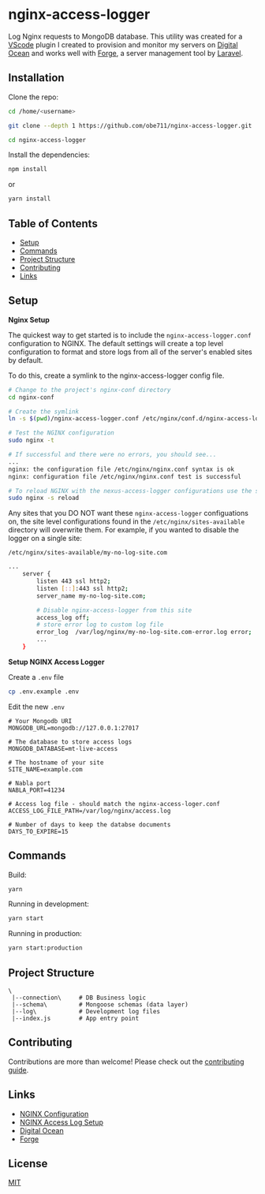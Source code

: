 # nginx-access-logger

Log Nginx requests to MongoDB database. This utility was created for a [VScode](https://code.visualstudio.com) plugin I created to provision and monitor my servers on [Digital Ocean](https://www.digitalocean.com) and works well with [Forge](https://forge.laravel.com), a server management tool by [Laravel](https://laravel.com).

## Installation

Clone the repo:

```bash
cd /home/<username>

git clone --depth 1 https://github.com/obe711/nginx-access-logger.git

cd nginx-access-logger
```

Install the dependencies:

```bash
npm install
```

or

```bash
yarn install
```

## Table of Contents

- [Setup](#setup)
- [Commands](#commands)
- [Project Structure](#project-structure)
- [Contributing](#contributing)
- [Links](#links)

## Setup

**Nginx Setup**

The quickest way to get started is to include the `nginx-access-logger.conf` configuration to NGINX. The default settings will create a top level configuration to format and store logs from all of the server's enabled sites by default.

To do this, create a symlink to the nginx-access-logger config file.

```bash
# Change to the project's nginx-conf directory
cd nginx-conf

# Create the symlink
ln -s $(pwd)/nginx-access-logger.conf /etc/nginx/conf.d/nginx-access-logger.conf

# Test the NGINX configuration
sudo nginx -t

# If successful and there were no errors, you should see...
...
nginx: the configuration file /etc/nginx/nginx.conf syntax is ok
nginx: configuration file /etc/nginx/nginx.conf test is successful

# To reload NGINX with the nexus-access-logger configurations use the signal reload
sudo nginx -s reload
```

Any sites that you DO NOT want these `nginx-access-logger` configuations on, the site level configurations found in the `/etc/nginx/sites-available` directory will overwrite them. For example, if you wanted to disable the logger on a single site:

`/etc/nginx/sites-available/my-no-log-site.com`

```bash
...
    server {
        listen 443 ssl http2;
        listen [::]:443 ssl http2;
        server_name my-no-log-site.com;

        # Disable nginx-access-logger from this site
        access_log off;
        # store error log to custom log file
        error_log  /var/log/nginx/my-no-log-site.com-error.log error;
        ...
    }

```

**Setup NGINX Access Logger**

Create a `.env` file

```bash
cp .env.example .env
```

Edit the new `.env`

```
# Your Mongodb URI
MONGODB_URL=mongodb://127.0.0.1:27017

# The database to store access logs
MONGODB_DATABASE=mt-live-access

# The hostname of your site
SITE_NAME=example.com

# Nabla port
NABLA_PORT=41234

# Access log file - should match the nginx-access-loger.conf
ACCESS_LOG_FILE_PATH=/var/log/nginx/access.log

# Number of days to keep the databse documents
DAYS_TO_EXPIRE=15
```

## Commands

Build:

```bash
yarn
```

Running in development:

```bash
yarn start
```

Running in production:

```bash
yarn start:production
```

## Project Structure

```
\
 |--connection\     # DB Business logic
 |--schema\         # Mongoose schemas (data layer)
 |--log\            # Development log files
 |--index.js        # App entry point
```

## Contributing

Contributions are more than welcome! Please check out the [contributing guide](CONTRIBUTING.md).

## Links

- [NGINX Configuration](https://docs.nginx.com/nginx/admin-guide/basic-functionality/managing-configuration-files)
- [NGINX Access Log Setup](https://docs.nginx.com/nginx/admin-guide/monitoring/logging/#access_log)
- [Digital Ocean](https://www.digitalocean.com)
- [Forge](https://forge.laravel.com)

## License

[MIT](LICENSE)
